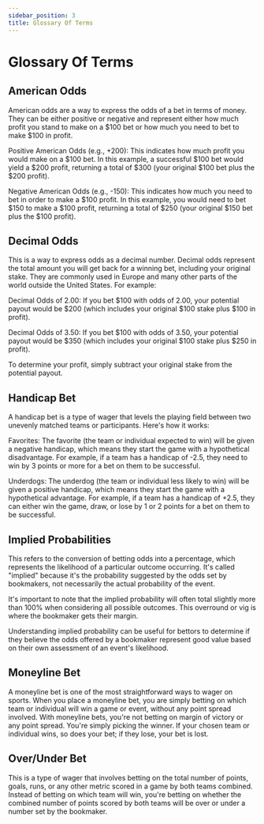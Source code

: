 ```yaml
---
sidebar_position: 3
title: Glossary Of Terms
---
```


<head>
    <title>Documentation | Glossary</title>
    <meta name="title" property="og:title" content="Documentation | Glossary" />
    <meta name="description" content="Documentation | Glossary" />
    <meta name="description" property="og:description" content="Documentation | Glossary" />
    <meta name="image" property="og:image" content="https://i.imgur.com/7fhonTf.png" />
    <meta name="twitter:title" content="Setoros Protocol" />
    <meta name="twitter:description" content="Documentation | Glossary" />
    <meta name="twitter:image" content="https://i.imgur.com/7fhonTf.png"/>
    <meta name="twitter:card" content="summary_large_image" />
    <meta name="twitter:site" content="@setoros" />
</head>


# Glossary Of Terms

## American Odds

American odds are a way to express the odds of a bet in terms of money. They can be either positive or negative and represent either how much profit you stand to make on a $100 bet or how much you need to bet to make $100 in profit.

Positive American Odds (e.g., +200): This indicates how much profit you would make on a $100 bet. In this example, a successful $100 bet would yield a $200 profit, returning a total of $300 (your original $100 bet plus the $200 profit).

Negative American Odds (e.g., -150): This indicates how much you need to bet in order to make a $100 profit. In this example, you would need to bet $150 to make a $100 profit, returning a total of $250 (your original $150 bet plus the $100 profit).

## Decimal Odds

This is a way to express odds as a decimal number. Decimal odds represent the total amount you will get back for a winning bet, including your original stake. They are commonly used in Europe and many other parts of the world outside the United States. For example:

Decimal Odds of 2.00: If you bet $100 with odds of 2.00, your potential payout would be $200 (which includes your original $100 stake plus $100 in profit).

Decimal Odds of 3.50: If you bet $100 with odds of 3.50, your potential payout would be $350 (which includes your original $100 stake plus $250 in profit).

To determine your profit, simply subtract your original stake from the potential payout.

## Handicap Bet

A handicap bet is a type of wager that levels the playing field between two unevenly matched teams or participants. Here's how it works:

Favorites: The favorite (the team or individual expected to win) will be given a negative handicap, which means they start the game with a hypothetical disadvantage. For example, if a team has a handicap of -2.5, they need to win by 3 points or more for a bet on them to be successful.

Underdogs: The underdog (the team or individual less likely to win) will be given a positive handicap, which means they start the game with a hypothetical advantage. For example, if a team has a handicap of +2.5, they can either win the game, draw, or lose by 1 or 2 points for a bet on them to be successful.

## Implied Probabilities

This refers to the conversion of betting odds into a percentage, which represents the likelihood of a particular outcome occurring. It's called "implied" because it's the probability suggested by the odds set by bookmakers, not necessarily the actual probability of the event.

It's important to note that the implied probability will often total slightly more than 100% when considering all possible outcomes. This overround or vig is where the bookmaker gets their margin.

Understanding implied probability can be useful for bettors to determine if they believe the odds offered by a bookmaker represent good value based on their own assessment of an event's likelihood.

## Moneyline Bet

A moneyline bet is one of the most straightforward ways to wager on sports. When you place a moneyline bet, you are simply betting on which team or individual will win a game or event, without any point spread involved. With moneyline bets, you're not betting on margin of victory or any point spread. You're simply picking the winner. If your chosen team or individual wins, so does your bet; if they lose, your bet is lost.

## Over/Under Bet

This is a type of wager that involves betting on the total number of points, goals, runs, or any other metric scored in a game by both teams combined. Instead of betting on which team will win, you're betting on whether the combined number of points scored by both teams will be over or under a number set by the bookmaker.
